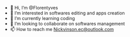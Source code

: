 - 👋 Hi, I’m @Florentyves
- 👀 I’m interested in softwares editing and apps creation 
- 🌱 I’m currently learning coding 
- 💞️ I’m looking to collaborate on softwares management 
- 📫 How to reach me Nickvinson.ec@outlook.com
